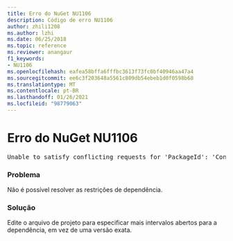 ```yaml
---
title: Erro do NuGet NU1106
description: Código de erro NU1106
author: zhili1208
ms.author: lzhi
ms.date: 06/25/2018
ms.topic: reference
ms.reviewer: anangaur
f1_keywords:
- NU1106
ms.openlocfilehash: eafea58bffa6fffbc3613f73fc0bf40946aa47a4
ms.sourcegitcommit: ee6c3f203648a5561c809db54ebeb1d0f0598b68
ms.translationtype: MT
ms.contentlocale: pt-BR
ms.lasthandoff: 01/26/2021
ms.locfileid: "98779063"
---
```

# <a name="nuget-error-nu1106"></a>Erro do NuGet NU1106

<pre>Unable to satisfy conflicting requests for 'PackageId': 'Conflict path' Framework: 'Target graph'</pre>

### <a name="issue"></a>Problema
Não é possível resolver as restrições de dependência.

### <a name="solution"></a>Solução
Edite o arquivo de projeto para especificar mais intervalos abertos para a dependência, em vez de uma versão exata.
